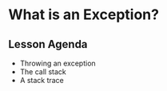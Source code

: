 # What is an Exception?

## Lesson Agenda
+ Throwing an exception
+ The call stack
+ A stack trace

